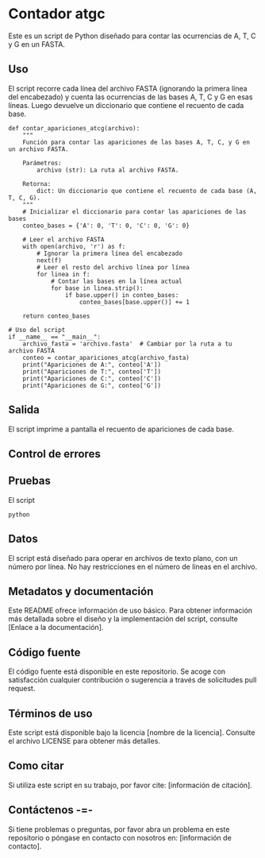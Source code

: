 # Contador atgc

Este es un script de Python diseñado para contar las ocurrencias de A, T, C y G en un FASTA.

## Uso

El script  recorre cada línea del archivo FASTA (ignorando la primera línea del encabezado) y cuenta las ocurrencias de las bases A, T, C y G en esas líneas. Luego devuelve un diccionario que contiene el recuento de cada base.

```
def contar_apariciones_atcg(archivo):
    """
    Función para contar las apariciones de las bases A, T, C, y G en un archivo FASTA.
    
    Parámetros:
        archivo (str): La ruta al archivo FASTA.
    
    Retorna:
        dict: Un diccionario que contiene el recuento de cada base (A, T, C, G).
    """
    # Inicializar el diccionario para contar las apariciones de las bases
    conteo_bases = {'A': 0, 'T': 0, 'C': 0, 'G': 0}
    
    # Leer el archivo FASTA
    with open(archivo, 'r') as f:
        # Ignorar la primera línea del encabezado
        next(f)
        # Leer el resto del archivo línea por línea
        for linea in f:
            # Contar las bases en la línea actual
            for base in linea.strip():
                if base.upper() in conteo_bases:
                    conteo_bases[base.upper()] += 1
                    
    return conteo_bases

# Uso del script
if __name__ == "__main__":
    archivo_fasta = 'archivo.fasta'  # Cambiar por la ruta a tu archivo FASTA
    conteo = contar_apariciones_atcg(archivo_fasta)
    print("Apariciones de A:", conteo['A'])
    print("Apariciones de T:", conteo['T'])
    print("Apariciones de C:", conteo['C'])
    print("Apariciones de G:", conteo['G'])

```

## Salida

El script imprime a pantalla el recuento de apariciones de cada base.

## Control de errores



## Pruebas

El script 

```
python
```

## Datos

El script está diseñado para operar en archivos de texto plano, con un número por línea. No hay restricciones en el número de líneas en el archivo.

## Metadatos y documentación

Este README ofrece información de uso básico. Para obtener información más detallada sobre el diseño y la implementación del script, consulte [Enlace a la documentación].

## Código fuente

El código fuente está disponible en este repositorio. Se acoge con satisfacción cualquier contribución o sugerencia a través de solicitudes pull request.

## Términos de uso

Este script está disponible bajo la licencia [nombre de la licencia]. Consulte el archivo LICENSE para obtener más detalles.

## Como citar

Si utiliza este script en su trabajo, por favor cite: [información de citación].

## Contáctenos -=-

Si tiene problemas o preguntas, por favor abra un problema en este repositorio o póngase en contacto con nosotros en: [información de contacto].


